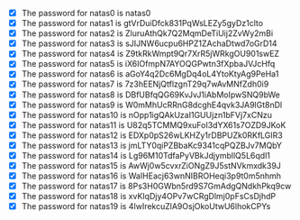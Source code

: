 - [x] The password for natas0 is natas0
- [x] The password for natas1 is gtVrDuiDfck831PqWsLEZy5gyDz1clto
- [x] The password for natas2 is ZluruAthQk7Q2MqmDeTiUij2ZvWy2mBi
- [x] The password for natas3 is sJIJNW6ucpu6HPZ1ZAchaDtwd7oGrD14
- [x] The password for natas4 is Z9tkRkWmpt9Qr7XrR5jWRkgOU901swEZ
- [x] The password for natas5 is iX6IOfmpN7AYOQGPwtn3fXpbaJVJcHfq
- [x] The password for natas6 is aGoY4q2Dc6MgDq4oL4YtoKtyAg9PeHa1
- [x] The password for natas7 is 7z3hEENjQtflzgnT29q7wAvMNfZdh0i9
- [x] The password for natas8 is DBfUBfqQG69KvJvJ1iAbMoIpwSNQ9bWe
- [x] The password for natas9 is W0mMhUcRRnG8dcghE4qvk3JA9lGt8nDl
- [x] The password for natas10 is nOpp1igQAkUzaI1GUUjzn1bFVj7xCNzu
- [x] The password for natas11 is U82q5TCMMQ9xuFoI3dYX61s7OZD9JKoK
- [x] The password for natas12 is EDXp0pS26wLKHZy1rDBPUZk0RKfLGIR3
- [x] The password for natas13 is jmLTY0qiPZBbaKc9341cqPQZBJv7MQbY
- [x] The password for natas14 is Lg96M10TdfaPyVBkJdjymbllQ5L6qdl1
- [x] The password for natas15 is AwWj0w5cvxrZiONgZ9J5stNVkmxdk39J
- [x] The password for natas16 is WaIHEacj63wnNIBROHeqi3p9t0m5nhmh
- [x] The password for natas17 is 8Ps3H0GWbn5rd9S7GmAdgQNdkhPkq9cw
- [x] The password for natas18 is xvKIqDjy4OPv7wCRgDlmj0pFsCsDjhdP
- [x] The password for natas19 is 4IwIrekcuZlA9OsjOkoUtwU6lhokCPYs